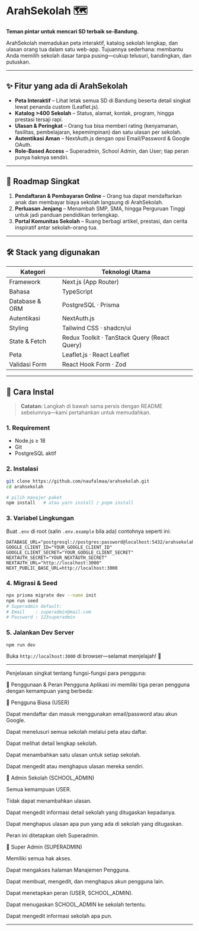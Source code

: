# ArahSekolah 🗺️  
**Teman pintar untuk mencari SD terbaik se-Bandung.**

ArahSekolah memadukan peta interaktif, katalog sekolah lengkap, dan ulasan orang tua dalam satu web-app. Tujuannya sederhana: membantu Anda memilih sekolah dasar tanpa pusing—cukup telusuri, bandingkan, dan putuskan.

---

## ✨ Fitur yang ada di ArahSekolah

- **Peta Interaktif** – Lihat letak semua SD di Bandung beserta detail singkat lewat penanda custom (Leaflet.js).  
- **Katalog >400 Sekolah** – Status, alamat, kontak, program, hingga prestasi tersaji rapi.  
- **Ulasan & Peringkat** – Orang tua bisa memberi rating (kenyamanan, fasilitas, pembelajaran, kepemimpinan) dan satu ulasan per sekolah.  
- **Autentikasi Aman** – NextAuth.js dengan opsi Email/Password & Google OAuth.  
- **Role-Based Access** – Superadmin, School Admin, dan User; tiap peran punya haknya sendiri.  

---

## 🌱 Roadmap Singkat

1. **Pendaftaran & Pembayaran Online** – Orang tua dapat mendaftarkan anak dan membayar biaya sekolah langsung di ArahSekolah.  
2. **Perluasan Jenjang** – Menambah SMP, SMA, hingga Perguruan Tinggi untuk jadi panduan pendidikan terlengkap.  
3. **Portal Komunitas Sekolah** – Ruang berbagi artikel, prestasi, dan cerita inspiratif antar sekolah-orang tua.  

---

## 🛠️ Stack yang digunakan

| Kategori        | Teknologi Utama                                                    |
| --------------- | ------------------------------------------------------------------ |
| Framework       | Next.js (App Router)                                               |
| Bahasa          | TypeScript                                                         |
| Database & ORM  | PostgreSQL · Prisma                                                |
| Autentikasi     | NextAuth.js                                                        |
| Styling         | Tailwind CSS · shadcn/ui                                           |
| State & Fetch   | Redux Toolkit · TanStack Query (React Query)                       |
| Peta            | Leaflet.js · React Leaflet                                         |
| Validasi Form   | React Hook Form · Zod                                              |

---

## 🚀 Cara Instal

> **Catatan:** Langkah di bawah sama persis dengan README sebelumnya—kami pertahankan untuk memudahkan.

### 1. Requirement
- Node.js ≥ 18  
- Git  
- PostgreSQL aktif

### 2. Instalasi
```bash
git clone https://github.com/naufalmaa/arahsekolah.git
cd arahsekolah

# pilih manajer paket
npm install   # atau yarn install / pnpm install
````

### 3. Variabel Lingkungan

Buat `.env` di root (salin `.env.example` bila ada) contohnya seperti ini:

```env
DATABASE_URL="postgresql://postgres:password@localhost:5432/arahsekolah"
GOOGLE_CLIENT_ID="YOUR_GOOGLE_CLIENT_ID"
GOOGLE_CLIENT_SECRET="YOUR_GOOGLE_CLIENT_SECRET"
NEXTAUTH_SECRET="YOUR_NEXTAUTH_SECRET"
NEXTAUTH_URL="http://localhost:3000"
NEXT_PUBLIC_BASE_URL=http://localhost:3000
```

### 4. Migrasi & Seed

```bash
npx prisma migrate dev --name init
npm run seed
# Superadmin default:
# Email    : superadmin@mail.com
# Password : 123superadmin
```

### 5. Jalankan Dev Server

```bash
npm run dev
```

Buka `http://localhost:3000` di browser—selamat menjelajah! 🚀

---

Penjelasan singkat tentang fungsi-fungsi para pengguna:

📖 Penggunaan & Peran Pengguna
Aplikasi ini memiliki tiga peran pengguna dengan kemampuan yang berbeda:

👤 Pengguna Biasa (USER)

Dapat mendaftar dan masuk menggunakan email/password atau akun Google.

Dapat menelusuri semua sekolah melalui peta atau daftar.

Dapat melihat detail lengkap sekolah.

Dapat menambahkan satu ulasan untuk setiap sekolah.

Dapat mengedit atau menghapus ulasan mereka sendiri.

🏫 Admin Sekolah (SCHOOL_ADMIN)

Semua kemampuan USER.

Tidak dapat menambahkan ulasan.

Dapat mengedit informasi detail sekolah yang ditugaskan kepadanya.

Dapat menghapus ulasan apa pun yang ada di sekolah yang ditugaskan.

Peran ini ditetapkan oleh Superadmin.

👑 Super Admin (SUPERADMIN)

Memiliki semua hak akses.

Dapat mengakses halaman Manajemen Pengguna.

Dapat membuat, mengedit, dan menghapus akun pengguna lain.

Dapat menetapkan peran (USER, SCHOOL_ADMIN).

Dapat menugaskan SCHOOL_ADMIN ke sekolah tertentu.

Dapat mengedit informasi sekolah apa pun.

---